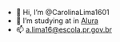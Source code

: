 - 👋 Hi, I’m @CarolinaLima1601
- 👀 I’m studying at in [Alura](https://www.alura.com.br)
- 📫 a.lima16@escola.pr.gov.br

<!---
CarolinaLima1601/CarolinaLima1601 is a ✨ special ✨ repository because its `README.md` (this file) appears on your GitHub profile.
You can click the Preview link to take a look at your changes.
--->
